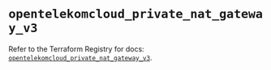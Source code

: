 # `opentelekomcloud_private_nat_gateway_v3`

Refer to the Terraform Registry for docs: [`opentelekomcloud_private_nat_gateway_v3`](https://registry.terraform.io/providers/opentelekomcloud/opentelekomcloud/1.36.50/docs/resources/private_nat_gateway_v3).

